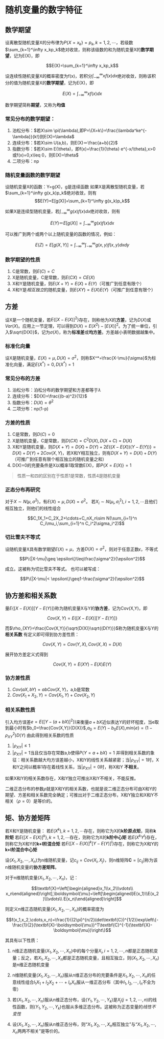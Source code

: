 # 随机变量的数字特征
## 数学期望
设离散型随机变量X的分布律为$P\{X=x_k\}=p_k,k=1,2,\cdots$，若级数$\sum_{k=1}^\infty x_kp_k$绝对收敛，则称该级数的和为随机变量X的**数学期望**，记为E(X)，即

$$E(X)=\sum_{k=1}^\infty x_kp_k$$

设连续性随机变量X的概率密度为f(x)，若积分$\int_{-\infty}^\infty xf(x)dx$绝对收敛，则称该积分的值为随机变量X的**数学期望**，记为E(X)，即

$$E(X)=\int_{-\infty}^\infty xf(x)dx$$

数学期望简称**期望**，又称为**均值**

### 常见分布的数学期望：
1. 泊松分布：$若X\sim \pi(\lambda),即P=\{X=k\}=\frac{\lambda^ke^{-\lambda}}{k!}则E(X)=\lambda$
2. 连续分布：$若X\sim U(a,b)，则E(X)＝\frac{a+b}{2}$
3. 指数分布：$若X\sim E(\theta)，即f(x)=\frac{1}{\theta} e^{-x/\theta},x>0或f(x)=0,x\leq 0，则E(X)=\theta$
4. 二项分布：np
### 随机变量函数的数学期望
设随机变量X的函数：Y=g(X)，g是连续函数
如果X是离散型随机变量，若$\sum_{k=1}^\infty g(x_k)p_k$绝对收敛，则有$$E(Y)=E[g(X)]=\sum_{k=1}^\infty g(x_k)p_k$$

如果X是连续型随机变量，若$\int_{-\infty}^\infty g(x)f(x)dx$绝对收敛，则有

$$E(Y)＝E[g(X)]=\int_{-\infty}^\infty g(x)f(x)dx$$

可以推广到两个或两个以上随机变量的函数的情况，例如：

$$E(Z)=E[g(X,Y)]=\int_{-\infty}^\infty \int_{-\infty}^\infty g(x,y)f(x,y)dxdy$$

### 数学期望的性质
1. C是常数，则$E(C)=C$
2. X是随机变量，C是常数，则$E(CX)=CE(X)$
3. X和Y是随机变量，则$E(X+Y)=E(X)+E(Y)$（可推广到任意有限个）
4. X和Y是*相互独立*的随机变量，则$E(XY)=E(X)E(Y)$（可推广到任意有限个）
## 方差
设X是一个随机变量，若$E\{[X-E(X)]^2\}$存在，则称他为X的**方差**，记为$D(X)$或$Var(X)$。应用上一节定理，可以得到$D(X)=E(X^2)-[E(X)]^2$。为了统一单位，引入$\sqrt{D(X)}$，记为$\sigma(X)$，称为**标准差**或**均方差**。方差越小表明数据越集中。
### 标准化向量
设X是随机变量，$E(X)=\mu,D(X)=\sigma^2$，则称$X^*=\frac{X-\mu}{\sigma}$为标准化向量，满足$E(X^*)=0,D(X^*)=1$
### 常见分布的方差
1. 泊松分布：泊松分布的数学期望和方差都等于$\lambda$
2. 连续分布：$D(X)=\frac{(b-a)^2}{12}$
3. 指数分布：$D(X)=\theta^2$
4. 二项分布：np(1-p)
### 方差的性质
1. C是常数，则$D(C)=0$
2. X是随机变量，C是常数，则$D(CX)=C^2D(X), D(X+C)=D(X)$
3. X和Y是随机变量，则$D(X+Y)=D(X)+D(Y)+2E\{(X-E(X))(Y-E(Y))\}=D(X)+D(Y)+2Cov(X,Y)$，若X和Y相互独立，则有$D(X+Y)=D(X)+D(Y)$（可推广到任意有限个相互独立的随机变量之和）
4. D(X)=0的充要条件是X以概率1取常数E(X)，即$P\{X=E(X)\}=1$
> 性质一和四的区别在于性质1是常数，性质4是随机变量
### 正态分布再研究
对于$X\sim N(\mu,\sigma^2)$，有$E(X)=\mu,D(X)=\sigma^2$。
若$X_i\sim N(\mu_i,\sigma_i^2),i=1,2,\cdots$且他们相互独立，则他们的线性组合

$$C_1X_1+C_2X_2+\cdots+C_nX_n\sim N(\sum_{i=1}^n C_i\mu_i,\sum_{i=1}^n C_i^2\sigma_i^2)$$

### 切比雪夫不等式
设随机变量X具有数学期望$E(X)=\mu$，方差$D(X)=\sigma^2$，则对于任意正数$\epsilon$，不等式

$$P\{|X-\mu|\geq \epsilon\}\leq\frac{\sigma^2}{\epsilon^2}$$

成立。这被称为切比雪夫不等式。
也可以被写成：

$$P\{|X-\mu|< \epsilon\}\geq1-\frac{\sigma^2}{\epsilon^2}$$

## 协方差和相关系数
量$E\{[X-E(X)][Y-E(Y)]\}$称为随机变量X与Y的**协方差**，记为Cov(X,Y)，即

$$Cov(X,Y)=E\{[X-E(X)][Y-E(Y)]\}$$

而$\rho_{XY}=\frac{Cov(X,Y)}{\sqrt{D(X)}\sqrt{(D(Y)}}$称为随机变量X与Y的**相关系数**
有定义即可得到协方差性质：

$$Cov(X,Y)=Cov(Y,X),Cov(X,X)=D(X)$$

展开协方差定义式得到

$$Cov(X,Y)=E(XY)-E(X)E(Y)$$

### 协方差性质
1. $Cov(aX,bY)=abCov(X,Y)$，a,b是常数
2. $Cov(X_1+X_2,Y)=Cov(X_1,Y)+Cov(X_2,Y)$
### 相关系数性质
引入均方误差$e=E\{[Y-(a+bX)]^2\})$来衡量$a+bX$近似表达Y的好坏程度，当e取到最小时有$b_0=\frac{Cov(X,Y)}{D(X)}$,$a_0=E(Y)-b_0E(X)$,$min\{e\}=(1-\rho_{XY}^2)D(Y)$
由此得到相关系数的性质

1. $|\rho_{XY}|\leq 1$
2. $|\rho_{XY}|= 1$当且仅当存在常数a,b使得$P\{Y=a+bX\}=1$
并得到相关系数的象征：相关系数越大均方误差越小，X和Y的线性关系越紧密；当$|\rho_{XY}|=1$时，X和Y之间以概率1存在着线性关系，当$|\rho_{XY}|=0$时，称X和Y **不相关**。

如果X和Y的相关系数存在，X和Y独立可推出X和Y不相关，不能反推。

二维正态分布的参数$\rho$就是X和Y的相关系数，也就是说二维正态分布可由X和Y的期望、方差和相关系数完全确定；可推出对于二维正态分布，X和Y独立和X和Y不相关（$\rho=0$）是等价的。

## 矩、协方差矩阵

若X和Y是随机变量：
若$E(X^k),k=1,2,\cdots$存在，则称它为X的**k阶原点矩**，简称**k阶矩**
若$E\{[X-E(X)]^k\},k=1,2,\cdots$存在，则称它为X的**k阶中心矩**
若$E(X^kY^l)$存在，则称它为X和Y的**k+l阶混合矩**
若$E\{[X-E(X)]^k[Y-E(Y)]^l\}$存在，则称它为X和Y的**k+l阶混合中心矩**

设$(X_1,X_2,\cdots,X_n)$为n维随机变量，记$c_{ij}=Cov(X_i,X_j)$，则n维矩阵$\textbf{C}=[c_{ij}]$称为该n维随机变量的**协方差矩阵**。

对于n维随机变量$(X_1,X_2,\cdots,X_n)$，记：

$$\textbf{X}=\left[\begin{aligned}x_1\\x_2\\\vdots\\ x_n\end{aligned}\right],\boldsymbol{\mu}=\left[\begin{aligned}E(x_1)\\E(x_2)\\\vdots\\ E(x_n)\end{aligned}\right]$$

则定义n维正态随机变量$(X_1,X_2,\cdots,X_n)$的概率密度为

$$f(x_1,x_2,\cdots,x_n)=\frac{1}{(2\pi)^{n/2}(det\textbf{C})^{1/2}}exp\left\{-\frac{1}{2}(\textbf{X}-\boldsymbol{\mu})^T\textbf{C}^{-1}(\textbf{X}-\boldsymbol{\mu})\right\}$$

其具有以下性质：

1. n维正态随机变量$(X_1,X_2,\cdots,X_n)$中的每个分量$X_i,i=1,2,\cdots,n$都是正态随机变量；反之，若$X_1,X_2,\cdots,X_n$都是正态随机变量，且相互独立，则$(X_1,X_2,\cdots,X_n)$是n维正态随机变量

2. n维随机变量$(X_1,X_2,\cdots,X_n)$服从n维正态分布的充要条件是$X_1,X_2,\cdots,X_n$的任意线性组合$l_1X_1+l_2X_2+\cdots+l_nX_n$服从一维正态分布（其中$l_1,l_2,\cdots,l_n$不全为零）

3. 若$(X_1,X_2,\cdots,X_n)$服从n维正态分布，设$(Y_1,Y_2,\cdots,Y_k)$是$X_j(j=1,2,\cdots,n)$的线性函数，则$(Y_1,Y_2,\cdots,Y_k)$也服从多维正态分布。这被称为正态变量的*线性不变性*

4. 设$(X_1,X_2,\cdots,X_n)$服从n维正态分布，则“$X_1,X_2,\cdots,X_n$相互独立”与“$X_1,X_2,\cdots,X_n$两两不相关”是等价的。
